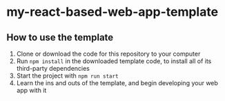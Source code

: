 # my-react-based-web-app-template

## How to use the template

1. Clone or download the code for this repository to your computer
2. Run ```npm install``` in the downloaded template code, to install all of its third-party dependencies
3. Start the project with ```npm run start```
4. Learn the ins and outs of the template, and begin developing your web app with it
